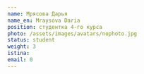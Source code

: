 ```yaml
---
name: Мрясова Дарья
name_en: Mraysova Daria 
position: студентка 4-го курса
photo: /assets/images/avatars/nophoto.jpg
status: student
weight: 3
istina: 
email: 0
---
```


